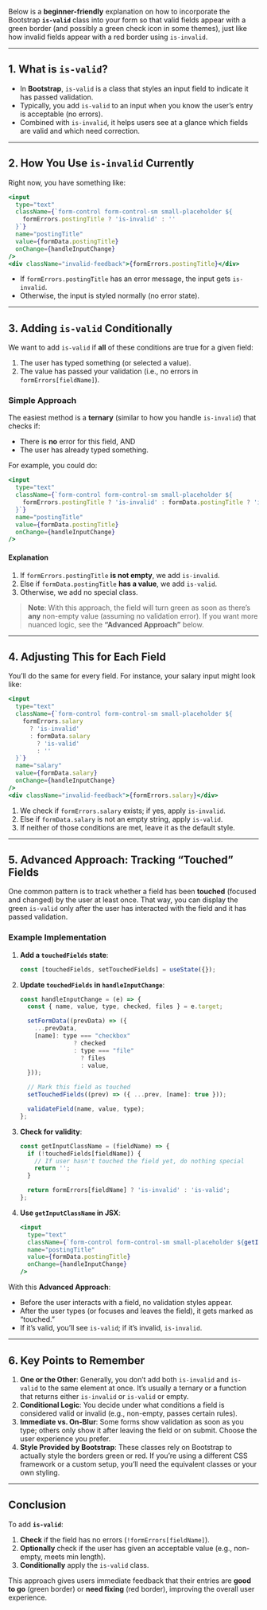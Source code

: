 Below is a **beginner-friendly** explanation on how to incorporate the Bootstrap **`is-valid`** class into your form so that valid fields appear with a green border (and possibly a green check icon in some themes), just like how invalid fields appear with a red border using `is-invalid`.

---

## 1. What is `is-valid`?

- In **Bootstrap**, `is-valid` is a class that styles an input field to indicate it has passed validation.  
- Typically, you add `is-valid` to an input when you know the user’s entry is acceptable (no errors).  
- Combined with `is-invalid`, it helps users see at a glance which fields are valid and which need correction.

---

## 2. How You Use `is-invalid` Currently

Right now, you have something like:
```jsx
<input
  type="text"
  className={`form-control form-control-sm small-placeholder ${
    formErrors.postingTitle ? 'is-invalid' : ''
  }`}
  name="postingTitle"
  value={formData.postingTitle}
  onChange={handleInputChange}
/>
<div className="invalid-feedback">{formErrors.postingTitle}</div>
```
- If `formErrors.postingTitle` has an error message, the input gets `is-invalid`.
- Otherwise, the input is styled normally (no error state).

---

## 3. Adding `is-valid` Conditionally

We want to add `is-valid` if **all** of these conditions are true for a given field:
1. The user has typed something (or selected a value).  
2. The value has passed your validation (i.e., no errors in `formErrors[fieldName]`).  

### Simple Approach

The easiest method is a **ternary** (similar to how you handle `is-invalid`) that checks if:
- There is **no** error for this field, AND
- The user has already typed something.

For example, you could do:

```jsx
<input
  type="text"
  className={`form-control form-control-sm small-placeholder ${
    formErrors.postingTitle ? 'is-invalid' : formData.postingTitle ? 'is-valid' : ''
  }`}
  name="postingTitle"
  value={formData.postingTitle}
  onChange={handleInputChange}
/>
```

#### Explanation
1. If `formErrors.postingTitle` **is not empty**, we add `is-invalid`.  
2. Else if `formData.postingTitle` **has a value**, we add `is-valid`.  
3. Otherwise, we add no special class.

> **Note**: With this approach, the field will turn green as soon as there’s **any** non-empty value (assuming no validation error). If you want more nuanced logic, see the **“Advanced Approach”** below.

---

## 4. Adjusting This for Each Field

You’ll do the same for every field. For instance, your salary input might look like:

```jsx
<input
  type="text"
  className={`form-control form-control-sm small-placeholder ${
    formErrors.salary 
      ? 'is-invalid' 
      : formData.salary 
        ? 'is-valid' 
        : ''
  }`}
  name="salary"
  value={formData.salary}
  onChange={handleInputChange}
/>
<div className="invalid-feedback">{formErrors.salary}</div>
```

1. We check if `formErrors.salary` exists; if yes, apply `is-invalid`.  
2. Else if `formData.salary` is not an empty string, apply `is-valid`.  
3. If neither of those conditions are met, leave it as the default style.

---

## 5. Advanced Approach: Tracking “Touched” Fields

One common pattern is to track whether a field has been **touched** (focused and changed) by the user at least once. That way, you can display the green `is-valid` only after the user has interacted with the field and it has passed validation.

### Example Implementation

1. **Add a `touchedFields` state**:
   ```jsx
   const [touchedFields, setTouchedFields] = useState({});
   ```
2. **Update `touchedFields` in `handleInputChange`**:
   ```jsx
   const handleInputChange = (e) => {
     const { name, value, type, checked, files } = e.target;

     setFormData((prevData) => ({
       ...prevData,
       [name]: type === "checkbox" 
                  ? checked 
                  : type === "file" 
                    ? files 
                    : value,
     }));

     // Mark this field as touched
     setTouchedFields((prev) => ({ ...prev, [name]: true }));

     validateField(name, value, type);
   };
   ```
3. **Check for validity**:
   ```jsx
   const getInputClassName = (fieldName) => {
     if (!touchedFields[fieldName]) {
       // If user hasn't touched the field yet, do nothing special
       return '';
     }

     return formErrors[fieldName] ? 'is-invalid' : 'is-valid';
   };
   ```
4. **Use `getInputClassName` in JSX**:
   ```jsx
   <input
     type="text"
     className={`form-control form-control-sm small-placeholder ${getInputClassName('postingTitle')}`}
     name="postingTitle"
     value={formData.postingTitle}
     onChange={handleInputChange}
   />
   ```

With this **Advanced Approach**:
- Before the user interacts with a field, no validation styles appear.  
- After the user types (or focuses and leaves the field), it gets marked as “touched.”  
- If it’s valid, you’ll see `is-valid`; if it’s invalid, `is-invalid`.

---

## 6. Key Points to Remember

1. **One or the Other**: Generally, you don’t add both `is-invalid` and `is-valid` to the same element at once. It’s usually a ternary or a function that returns either `is-invalid` or `is-valid` or empty.  
2. **Conditional Logic**: You decide under what conditions a field is considered valid or invalid (e.g., non-empty, passes certain rules).  
3. **Immediate vs. On-Blur**: Some forms show validation as soon as you type; others only show it after leaving the field or on submit. Choose the user experience you prefer.  
4. **Style Provided by Bootstrap**: These classes rely on Bootstrap to actually style the borders green or red. If you’re using a different CSS framework or a custom setup, you’ll need the equivalent classes or your own styling.

---

## Conclusion

To add **`is-valid`**:
1. **Check** if the field has no errors (`!formErrors[fieldName]`).  
2. **Optionally** check if the user has given an acceptable value (e.g., non-empty, meets min length).  
3. **Conditionally** apply the `is-valid` class.  

This approach gives users immediate feedback that their entries are **good to go** (green border) or **need fixing** (red border), improving the overall user experience.
